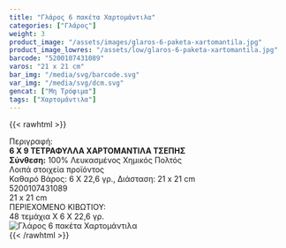 ```yaml
---
title: "Γλάρος 6 πακέτα Χαρτομάντιλα"
categories: ["Γλάρος"]
weight: 3
product_image: "/assets/images/glaros-6-paketa-xartomantila.jpg"
product_image_lowres: "/assets/low/glaros-6-paketa-xartomantila.jpg"
barcode: "5200107431089"
varos: "21 x 21 cm"
bar_img: "/media/svg/barcode.svg"
var_img: "/media/svg/dcm.svg"
gencat: ["Μη Τρόφιμα"]
tags: ["Χαρτομάντιλα"]
---
```

{{< rawhtml >}}

<div class="sload186"><div class="product"><div id="sistatika">Περιγραφή:</div><div class="alltext"><b>6 Χ 9 ΤΕΤΡΑΦΥΛΛΑ ΧΑΡΤΟΜΑΝΤΙΛΑ ΤΣΕΠΗΣ</b><br><b>Σύνθεση:</b> 100% Λευκασμένος Χημικός Πολτός<br></div><div id="loipa">Λοιπά στοιχεία προϊόντος</div><div class="alltext">Καθαρό Βάρος: 6 Χ 22,6 γρ., Διάσταση: 21 x 21 cm<br></div><div id="barcode"><div id="barimage1"></div><span id="bartext">5200107431089</span></div><div id="varos"><div id="dimimg"></div><span id="varostext">21 x 21 cm</span></div><div id="kivotio">ΠΕΡΙΕΧΟΜΕΝΟ ΚΙΒΩΤΙΟΥ:<br>48 τεμάχια Χ 6 Χ 22,6 γρ.</div><div class="pimg"><img alt="Γλάρος 6 πακέτα Χαρτομάντιλα" title="Γλάρος 6 πακέτα Χαρτομάντιλα" src="/assets/images/glaros-6-paketa-xartomantila.jpg"></div></div></div>
{{< /rawhtml >}}


